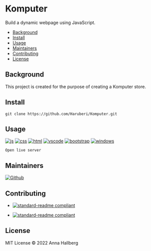 # Komputer

Build a dynamic webpage using JavaScript.

- [Background](#background)
- [Install](#install)
- [Usage](#usage)
- [Maintainers](#maintainers)
- [Contributing](#contributing)
- [License](#license)

## Background

This project is created for the purpose of creating a Komputer store.

## Install

```
git clone https://github.com/Haruberi/Komputer.git
```

## Usage

[![js](https://img.shields.io/badge/--F7DF1E?logo=javascript&logoColor=000)](https://www.javascript.com/ht)
[![css](https://img.shields.io/badge/--1572B6?logo=css3&logoColor=000)](https://en.wikipedia.org/wiki/CSS)
[![html](https://img.shields.io/badge/--E34F26?logo=html5&logoColor=000)](https://developer.mozilla.org/en-US/docs/Web/HTML)
[![vscode](https://img.shields.io/badge/--007ACC?logo=visualstudiocode&logoColor=000)](https://code.visualstudio.com/)
[![bootstrap](https://img.shields.io/badge/--7952B3?logo=bootstrap&logoColor=000)](https://getbootstrap.com/)
[![windows](https://img.shields.io/badge/--0078D6?logo=windows&logoColor=000)](https://www.microsoft.com/sv-se/windows)

```
Open live server
```

## Maintainers

[![Github](https://badgen.net/badge/icon/Anna%20Hallberg?icon=github&label)](https://github.com/haruberi)

## Contributing

* [![standard-readme compliant](https://img.shields.io/badge/standard_readme-HERE-green.svg?style=flat-square)](https://github.com/RichardLitt/standard-readme)

* [![standard-readme compliant](https://img.shields.io/badge/readme_badges-HERE-green.svg?style=flat-square)](https://github.com/Naereen/badges/blob/master/README.md)


## License

MIT License © 2022 Anna Hallberg


